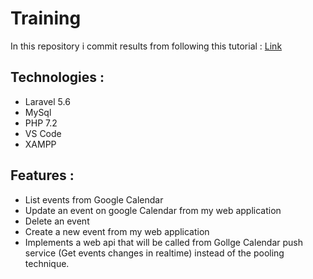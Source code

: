 # Training
In this repository i commit results from following this tutorial : [Link](https://dev.to/tommym9/integrating-google-calendar-with-a-laravel-site-2bd)  

## Technologies :
- Laravel 5.6
- MySql
- PHP 7.2
- VS Code
- XAMPP

## Features :
- List events from Google Calendar
- Update an event on google Calendar from my web application
- Delete an event
- Create a new event from my web application
- Implements a web api that will be called from Gollge Calendar push service (Get events changes in realtime) instead of the pooling technique.